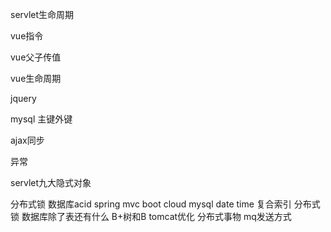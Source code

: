 servlet生命周期

vue指令

vue父子传值

vue生命周期

jquery

mysql 主键外键

ajax同步

异常

servlet九大隐式对象

分布式锁
数据库acid
spring  mvc  boot  cloud
mysql   date   time
复合索引
分布式锁
数据库除了表还有什么
B+树和B
tomcat优化
分布式事物
mq发送方式